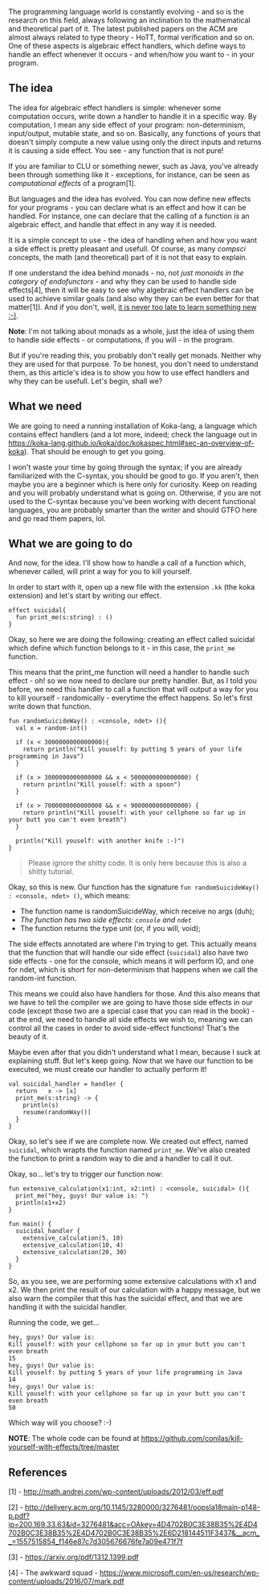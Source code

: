 The programming language world is constantly evolving - and so is the research on this field, always following an inclination to the mathematical and theoretical part of it. The latest published papers on the ACM are almost always related to type theory - HoTT, formal verification and so on. One of these aspects is algebraic effect handlers, which define ways to handle an effect whenever it occurs - and when/how *you* want to - in your program.

## The idea 

The idea for algebraic effect handlers is simple: whenever some computation occurs, write down a handler to handle it in a specific way. By computation, I mean any side effect of your program: non-determinism, input/output, mutable state, and so on. Basically, any functions of yours that doesn't simply compute a new value using only the direct inputs and returns it is causing a side effect. You see - any function that is not pure!

If you are familiar to CLU or something newer, such as Java, you've already been through something like it - exceptions, for instance, can be seen as *computational effects* of a program[1]. 

But languages and the idea has evolved. You can now define new effects for your programs - you can declare what is an effect and how it can be handled. For instance, one can declare that the calling of a function *is* an algebraic effect, and handle that effect in any way it is needed.

It is a simple concept to use - the idea of handling when and how you want a side effect is pretty pleasant and usefull. Of course, as many *compsci* concepts, the math (and theoretical) part of it is not that easy to explain. 

If one understand the idea behind monads - no, not *just monoids in the category of endofunctors* - and why they can be used to handle side effects[4], then it will be easy to see why algebraic effect handlers can be used to achieve similar goals (and also why they can be even better for that matter[1]). And if you don't, well, [it is never too late to learn something new :-)](https://conilas.github.io/purity-and-the-real-world/). 

**Note**: I'm not talking about monads as a whole, just the idea of using them to handle side effects - or computations, if you will - in the program.

But if you're reading this, you probably don't really get monads. Neither why they are used for that purpose. To be honest, you don't need to understand them, as this article's idea is to show you how to use effect handlers and why they can be usefull. Let's begin, shall we?

## What we need

We are going to need a running installation of Koka-lang, a language which contains effect handlers (and a lot more, indeed; check the language out in https://koka-lang.github.io/koka/doc/kokaspec.html#sec-an-overview-of-koka). That should be enough to get you going.

I won't waste your time by going through the syntax; if you are already familiarized with the C-syntax, you should be good to go. If you aren't, then maybe you are a beginner which is here only for curiosity. Keep on reading and you will probably understand what is going on. Otherwise, if you are not used to the C-syntax because you've been working with decent functional languages, you are probably smarter than the writer and should GTFO here and go read them papers, lol.

## What we are going to do

And now, for the idea. I'll show how to handle a call of a function which, whenever called, will print a way for you to kill yourself.

In order to start with it, open up a new file with the extension ```.kk``` (the koka extension) and let's start by writing our effect.

```koka
effect suicidal{
  fun print_me(s:string) : ()
}
```

Okay, so here we are doing the following: creating an effect called suicidal which define which function belongs to it - in this case, the ```print_me``` function. 

This means that the print_me function will need a handler to handle such effect - oh! so we now need to declare our pretty handler. But, as I told you before, we need this handler to call a function that will output a way for you to kill yourself - randomically - everytime the effect happens. So let's first write down that function.

```koka
fun randomSuicideWay() : <console, ndet> (){
  val x = random-int()

  if (x < 3000000000000000){
    return println("Kill youself: by putting 5 years of your life programming in Java")
  }

  if (x > 3000000000000000 && x < 5000000000000000) {
    return println("Kill youself: with a spoon")
  }

  if (x > 7000000000000000 && x < 9000000000000000) {
    return println("Kill youself: with your cellphone so far up in your butt you can't even breath")
  }

  println("Kill youself: with another knife :-)")
}
```

> Please ignore the shitty code. It is only here because this is also a shitty tutorial.

Okay, so this is new. Our function has the signature ```fun randomSuicideWay() : <console, ndet> ()```, which means:

* The function name is randomSuicideWay, which receive no args (duh);
* *The function has two side effects: ```console``` and ```ndet```*
* The function returns the type unit (or, if you will, void);

The side effects annotated are where I'm trying to get. This actually means that the function that will handle our side effect (```suicidal```) also have two side effects - one for the console, which means it will perform IO, and one for ndet, which is short for non-determinism that happens when we call the random-int function. 

This means we could also have handlers for those. And this also means that we have to tell the compiler we are going to have those side effects in our code (except those two are a special case that you can read in the book) - at the end, we need to handle all side effects we wish to, meaning we can control all the cases in order to avoid side-effect functions! That's the beauty of it.

Maybe even after that you didn't understand what I mean, because I suck at explaining stuff. But let's keep going. Now that we have our function to be executed, we must create our handler to actually perform it!

```koka
val suicidal_handler = handler {
  return   x -> [x]
  print_me(s:string) -> {
    println(s)
    resume(randomWay())
  }
}
```

Okay, so let's see if we are complete now. We created out effect, named ```suicidal```, which wrapts the function named ```print_me```. We've also created the function to print a random way to die and a handler to call it out. 

Okay, so... let's try to trigger our function now:

```koka
fun extensive_calculation(x1:int, x2:int) : <console, suicidal> (){
  print_me("hey, guys! Our value is: ")
  println(x1+x2)
}

fun main() {
  suicidal_handler {
    extensive_calculation(5, 10)
    extensive_calculation(10, 4)
    extensive_calculation(20, 30)
  }
}
```

So, as you see, we are performing some extensive calculations with x1 and x2. We then print the result of our calculation with a happy message, but we also warn the compiler that this has the suicidal effect, and that we are handling it with the suicidal handler.

Running the code, we get...

```koka
hey, guys! Our value is: 
Kill youself: with your cellphone so far up in your butt you can't even breath
15
hey, guys! Our value is: 
Kill youself: by putting 5 years of your life programming in Java
14
hey, guys! Our value is: 
Kill youself: with your cellphone so far up in your butt you can't even breath
50
```

Which way will you choose? :-)

**NOTE**: The whole code can be found at https://github.com/conilas/kill-yourself-with-effects/tree/master

## References

[1] - http://math.andrej.com/wp-content/uploads/2012/03/eff.pdf

[2] - http://delivery.acm.org/10.1145/3280000/3276481/oopsla18main-p148-p.pdf?ip=200.169.33.63&id=3276481&acc=OAkey=4D4702B0C3E38B35%2E4D4702B0C3E38B35%2E4D4702B0C3E38B35%2E6D218144511F3437&__acm__=1557515854_f146e87c7d305676676fe7a09e471f7f

[3] - https://arxiv.org/pdf/1312.1399.pdf

[4] - The awkward squad - https://www.microsoft.com/en-us/research/wp-content/uploads/2016/07/mark.pdf
